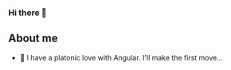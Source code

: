 ### Hi there 👋

## About me
- 🌱 I have a platonic love with Angular. I'll make the first move...

<!--
**richardsgab/richardsgab** is a ✨ _special_ ✨ repository because its `README.md` (this file) appears on your GitHub profile.




- 🔭 I’m currently working on ...

- 👯 I’m looking to collaborate on ...
- 🤔 I’m looking for help with ...
- 💬 Ask me about ...
- 📫 How to reach me: ...
- 😄 Pronouns: ...
- ⚡ Fun fact: ...
-->
